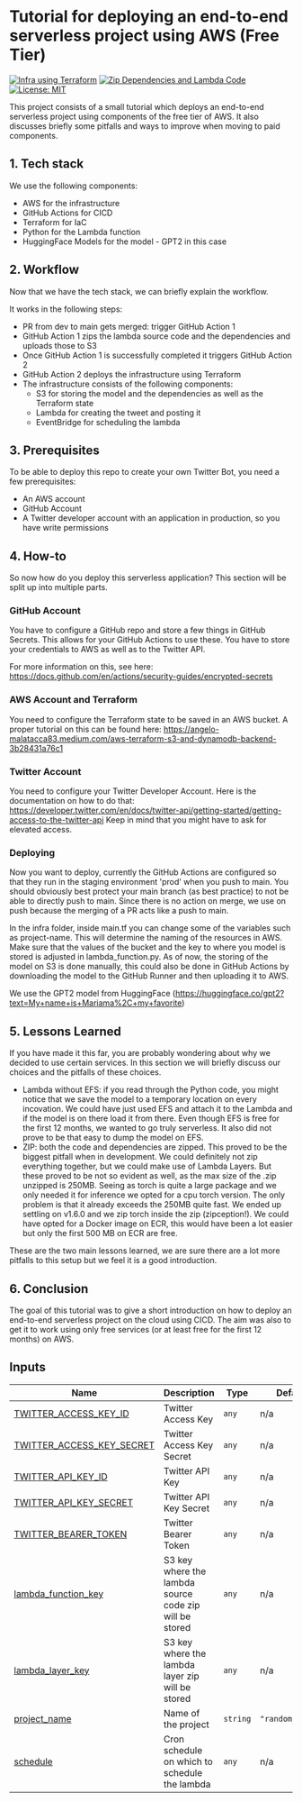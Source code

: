 # Tutorial for deploying an end-to-end serverless project using AWS (Free Tier)
[![Infra using Terraform](https://github.com/FilipinosRich/random_tweet/actions/workflows/terraformprod.yml/badge.svg)](https://github.com/FilipinosRich/random_tweet/actions/workflows/terraformprod.yml)
[![Zip Dependencies and Lambda Code](https://github.com/FilipinosRich/random_tweet/actions/workflows/deps.yml/badge.svg)](https://github.com/FilipinosRich/random_tweet/actions/workflows/deps.yml)
[![License: MIT](https://img.shields.io/badge/License-MIT-yellow.svg)](https://opensource.org/licenses/MIT)

This project consists of a small tutorial which deploys an end-to-end serverless project using components of the free tier of AWS.
It also discusses briefly some pitfalls and ways to improve when moving to paid components.

## 1.  Tech stack
We use the following components:
- AWS for the infrastructure
- GitHub Actions for CICD
- Terraform for IaC
- Python for the Lambda function
- HuggingFace Models for the model - GPT2 in this case

## 2. Workflow
Now that we have the tech stack, we can briefly explain the workflow.

It works in the following steps:
- PR from dev to main gets merged: trigger GitHub Action 1
- GitHub Action 1 zips the lambda source code and the dependencies and uploads those to S3
- Once GitHub Action 1 is successfully completed it triggers GitHub Action 2
- GitHub Action 2 deploys the infrastructure using Terraform
- The infrastructure consists of the following components: 
  - S3 for storing the model and the dependencies as well as the Terraform state
  - Lambda for creating the tweet and posting it
  - EventBridge for scheduling the lambda

## 3. Prerequisites

To be able to deploy this repo to create your own Twitter Bot, you need a few prerequisites:
- An AWS account
- GitHub Account
- A Twitter developer account with an application in production, so you have write permissions

## 4. How-to

So now how do you deploy this serverless application? This section will be split up into multiple parts.

### GitHub Account

You have to configure a GitHub repo and store a few things in GitHub Secrets. This allows for your GitHub Actions to use these. 
You have to store your credentials to AWS as well as to the Twitter API.

For more information on this, see here: https://docs.github.com/en/actions/security-guides/encrypted-secrets

### AWS Account and Terraform

You need to configure the Terraform state to be saved in an AWS bucket. 
A proper tutorial on this can be found here: https://angelo-malatacca83.medium.com/aws-terraform-s3-and-dynamodb-backend-3b28431a76c1

### Twitter Account

You need to configure your Twitter Developer Account.
Here is the documentation on how to do that: https://developer.twitter.com/en/docs/twitter-api/getting-started/getting-access-to-the-twitter-api
Keep in mind that you might have to ask for elevated access.

### Deploying

Now you want to deploy, currently the GitHub Actions are configured so that they run in the staging environment 'prod' when you push to main.
You should obviously best protect your main branch (as best practice) to not be able to directly push to main. 
Since there is no action on merge, we use on push because the merging of a PR acts like a push to main.

In the infra folder, inside main.tf you can change some of the variables such as project-name. 
This will determine the naming of the resources in AWS.
Make sure that the values of the bucket and the key to where you model is stored is adjusted in lambda_function.py. 
As of now, the storing of the model on S3 is done manually, this could also be done in GitHub Actions by downloading the model to the GitHub Runner and then uploading it to AWS.

We use the GPT2 model from HuggingFace (https://huggingface.co/gpt2?text=My+name+is+Mariama%2C+my+favorite)

## 5. Lessons Learned

If you have made it this far, you are probably wondering about why we decided to use certain services.
In this section we will briefly discuss our choices and the pitfalls of these choices.

- Lambda without EFS: if you read through the Python code, you might notice that we save the model to a temporary location on every incovation.
We could have just used EFS and attach it to the Lambda and if the model is on there load it from there. Even though EFS is free for the first 12 months,
we wanted to go truly serverless. It also did not prove to be that easy to dump the model on EFS.
- ZIP: both the code and dependencies are zipped. This proved to be the biggest pitfall when in development. We could definitely not zip
everything together, but we could make use of Lambda Layers. But these proved to be not so evident as well, as the max size of the .zip unzipped is 250MB.
Seeing as torch is quite a large package and we only needed it for inference we opted for a cpu torch version. The only problem is that
it already exceeds the 250MB quite fast. We ended up settling on v1.6.0 and we zip torch inside the zip (zipception!).
We could have opted for a Docker image on ECR, this would have been a lot easier but only the first 500 MB on ECR are free.

These are the two main lessons learned, we are sure there are a lot more pitfalls to this setup but we feel it is a good introduction.

## 6. Conclusion

The goal of this tutorial was to give a short introduction on how to deploy an end-to-end serverless project on the cloud using CICD.
The aim was also to get it to work using only free services (or at least free for the first 12 months) on AWS.
<!-- BEGIN_TF_DOCS -->


## Inputs

| Name | Description | Type | Default | Required |
|------|-------------|------|---------|:--------:|
| <a name="input_TWITTER_ACCESS_KEY_ID"></a> [TWITTER\_ACCESS\_KEY\_ID](#input\_TWITTER\_ACCESS\_KEY\_ID) | Twitter Access Key | `any` | n/a | yes |
| <a name="input_TWITTER_ACCESS_KEY_SECRET"></a> [TWITTER\_ACCESS\_KEY\_SECRET](#input\_TWITTER\_ACCESS\_KEY\_SECRET) | Twitter Access Key Secret | `any` | n/a | yes |
| <a name="input_TWITTER_API_KEY_ID"></a> [TWITTER\_API\_KEY\_ID](#input\_TWITTER\_API\_KEY\_ID) | Twitter API Key | `any` | n/a | yes |
| <a name="input_TWITTER_API_KEY_SECRET"></a> [TWITTER\_API\_KEY\_SECRET](#input\_TWITTER\_API\_KEY\_SECRET) | Twitter API Key Secret | `any` | n/a | yes |
| <a name="input_TWITTER_BEARER_TOKEN"></a> [TWITTER\_BEARER\_TOKEN](#input\_TWITTER\_BEARER\_TOKEN) | Twitter Bearer Token | `any` | n/a | yes |
| <a name="input_lambda_function_key"></a> [lambda\_function\_key](#input\_lambda\_function\_key) | S3 key where the lambda source code zip will be stored | `any` | n/a | yes |
| <a name="input_lambda_layer_key"></a> [lambda\_layer\_key](#input\_lambda\_layer\_key) | S3 key where the lambda layer zip will be stored | `any` | n/a | yes |
| <a name="input_project_name"></a> [project\_name](#input\_project\_name) | Name of the project | `string` | `"random_tweet"` | no |
| <a name="input_schedule"></a> [schedule](#input\_schedule) | Cron schedule on which to schedule the lambda | `any` | n/a | yes |


<!-- END_TF_DOCS -->
